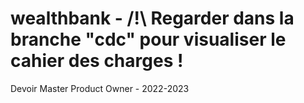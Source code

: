 # wealthbank - /!\ Regarder dans la branche "cdc" pour visualiser le cahier des charges !
Devoir Master Product Owner - 2022-2023


